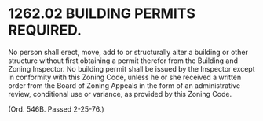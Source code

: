 1262.02 BUILDING PERMITS REQUIRED.
==================================

No person shall erect, move, add to or structurally alter a building or
other structure without first obtaining a permit therefor from the
Building and Zoning Inspector. No building permit shall be issued by the
Inspector except in conformity with this Zoning Code, unless he or she
received a written order from the Board of Zoning Appeals in the form of
an administrative review, conditional use or variance, as provided by
this Zoning Code.

(Ord. 546B. Passed 2-25-76.)
